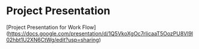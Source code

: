 # Project Presentation
[Project Presentation for Work Flow] (https://docs.google.com/presentation/d/1Q5VkoXgOc7rIicaaT5OozPU8Vl9l02hbt1U2XN6CtWg/edit?usp=sharing)
